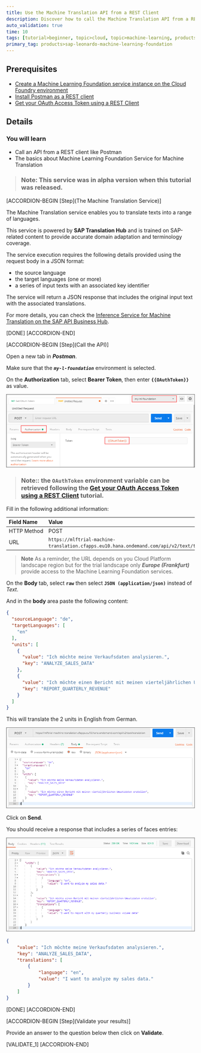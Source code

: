 ```yaml
---
title: Use the Machine Translation API from a REST Client
description: Discover how to call the Machine Translation API from a REST Client like Postman
auto_validation: true
time: 10
tags: [tutorial>beginner, topic>cloud, topic>machine-learning, products>sap-cloud-platform, products>sap-cloud-platform-for-the-cloud-foundry-environment]
primary_tag: products>sap-leonardo-machine-learning-foundation
---
```


## Prerequisites
 - [Create a Machine Learning Foundation service instance on the Cloud Foundry environment](https://developers.sap.com/tutorials/cp-mlf-create-instance.html)
 - [Install Postman as a REST client](https://developers.sap.com/tutorials/api-tools-postman-install.html)
 - [Get your OAuth Access Token using a REST Client](https://developers.sap.com/tutorials/cp-mlf-rest-generate-oauth-token.html)

## Details
### You will learn
  - Call an API from a REST client like Postman
  - The basics about Machine Learning Foundation Service for Machine Translation

> ### **Note:** This service was in alpha version when this tutorial was released.

[ACCORDION-BEGIN [Step](The Machine Translation Service)]

The Machine Translation service enables you to translate texts into a range of languages.

This service is powered by **SAP Translation Hub** and is trained on SAP-related content to provide accurate domain adaptation and terminology coverage.

The service execution requires the following details provided using the request body in a JSON format:
 - the source language
 - the target languages (one or more)
 - a series of input texts with an associated key identifier

The service will return a JSON response that includes the original input text with the associated translations.

For more details, you can check the [Inference Service for Machine Translation on the SAP API Business Hub](https://api.sap.com/api/translation_api/resource).

[DONE]
[ACCORDION-END]

[ACCORDION-BEGIN [Step](Call the API)]

Open a new tab in ***Postman***.

Make sure that the ***`my-l-foundation`*** environment is selected.

On the **Authorization** tab, select **Bearer Token**, then enter **`{{OAuthToken}}`** as value.

![Postman](01.png)

> ### **Note:**: the **`OAuthToken`** environment variable can be retrieved following the [Get your OAuth Access Token using a REST Client](https://developers.sap.com/tutorials/cp-mlf-rest-generate-oauth-token.html) tutorial.

Fill in the following additional information:

Field Name               | Value
:----------------------- | :--------------
<nobr>HTTP Method</nobr> | POST
<nobr>URL<nobr>          | <nobr>`https://mlftrial-machine-translation.cfapps.eu10.hana.ondemand.com/api/v2/text/translation`</nobr>

> **Note** As a reminder, the URL depends on you Cloud Platform landscape region but for the trial landscape only ***Europe (Frankfurt)*** provide access to the Machine Learning Foundation services.

On the **Body** tab, select **`raw`** then select **`JSON (application/json)`** instead of *Text*.

And in the **body** area paste the following content:

```JSON
{
  "sourceLanguage": "de",
  "targetLanguages": [
    "en"
  ],
  "units": [
    {
      "value": "Ich möchte meine Verkaufsdaten analysieren.",
      "key": "ANALYZE_SALES_DATA"
  	},
	{
      "value": "Ich möchte einen Bericht mit meinen vierteljährlichen Umsatzdaten erstellen",
      "key": "REPORT_QUARTERLY_REVENUE"
    }
  ]
}
```

This will translate the 2 units in English from German.

![Postman](02.png)

Click on **Send**.

You should receive a response that includes a series of faces entries:

![Postman](03.png)

```json
{
    "value": "Ich möchte meine Verkaufsdaten analysieren.",
    "key": "ANALYZE_SALES_DATA",
    "translations": [
        {
            "language": "en",
            "value": "I want to analyze my sales data."
        }
    ]
}
```

[DONE]
[ACCORDION-END]

[ACCORDION-BEGIN [Step](Validate your results)]

Provide an answer to the question below then click on **Validate**.

[VALIDATE_1]
[ACCORDION-END]
